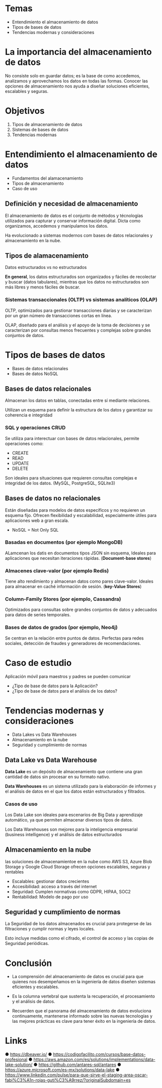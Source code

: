 # Temas

* Entendimiento el almacenamiento de datos
* Tipos de bases de datos
* Tendencias modernas y consideraciones

# La importancia del almacenamiento de datos

No consiste solo en guardar datos; es la base de como accedemos, analizamos y aprovechamos los datos en todas las formas. Conocer las opciones de almacenamiento nos ayuda a diseñar soluciones eficientes, escalables y seguras.

# Objetivos

1. Tipos de almacenamiento de datos
2. Sistemas de bases de datos
3. Tendencias modernas

# Entendimiento el almacenamiento de datos

* Fundamentos del alamacenamiento
* Tipos de almacenamiento
* Caso de uso

## Definición y necesidad de almacenamiento

El almacenamiento de datos es el conjunto de métodos y técnologías utilizados para capturar y conservar información digital. Dicta como organizamos, accedemos y manipulamos los datos.

Ha evolucionado a sistemas modernos com bases de datos relacionales y almacenamiento en la nube.

## Tipos de alamacenamiento 

Datos estructurados vs no estructurados

__En general__, los datos estructurados son organizados y fáciles de recolectar y buscar (datos tabulares), mientras que los datos no estructurados son más libres y menos fáciles de buscar.
                                                                                                          
### Sistemas transaccionales (OLTP) vs sistemas analíticos (OLAP)

OLTP, optimizados para gestionar transacciones diarías y se caracterizan por un gran número de transacciones cortas en línea.

OLAP, diseñado para el análisis y el apoyo de la toma de decisiones y se caracterizan por consultas menos frecuentes y complejas sobre grandes conjuntos de datos.


# Tipos de bases de datos

* Bases de datos relacionales
* Bases de datos NoSQL

## Bases de datos relacionales

Almacenan los datos en tablas, conectadas entre sí mediante relaciones.

Utilizan un esquema para definir la estructura de los datos y garantizar su coherencia e integridad

### SQL y operaciones CRUD

Se utiliza para interectuar con bases de datos relacionales, permite operaciones como:
* CREATE
* READ
* UPDATE
* DELETE

Son ideales para situaciones que requieren consultas complejas e integridad de los datos. (MySQL, PostgreSQL, SQLite3)

## Bases de datos no relacionales

Están diseñadas para modelos de datos específicos y no requieren un esquema fijo. Ofrecen flexibilidad y escalabilidad, especialmente útiles para aplicaciones web a gran escala.

* NoSQL = Not Only SQL

### Basadas en documentos (por ejemplo MongoDB)

ALamcenan los datis en documentos tipos JSON sin esquema, Ideales para aplicaciones que necesitan iteraciones rápidas. (__Document-base stores__)

### Almacenes clave-valor (por ejemplo Redis)

Tiene alto rendimiento y almacenan datos como pares clave-valor. Ideales para almacenar en caché información de sesión. (__key-Value Stores__)

### Column-Family Stores (por ejemplo, Cassandra)

Optimizados para consultas sobre grandes conjuntos de datos y adecuados para datos de series temporales.


### Bases de datos de grados (por ejemplo, Neo4j)

Se centran en la relación entre puntos de datos. Perfectas para redes sociales, detección de fraudes y generadores de recomendaciones.


# Caso de estudio

Aplicación móvil para maestros y padres se pueden comunicar
* ¿Tipo de base de datos para la Aplicación?
* ¿Tipo de base de datos para el análisis de los datos?


# Tendencias modernas y consideraciones

* Data Lakes vs Data Warehouses
* Almacenamiento en la nube
* Seguridad y cumplimiento de normas


## Data Lake vs Data Warehouse

__Data Lake__ es un depósito de almacenamiento que contiene una gran cantidad de datos sin procesar en su formato nativo.

__Data Warehouses__ es un sistema utilizado para la elaboración de informes y el análisis de datos en el que los datos están estructurados y filtrados.


### Casos de uso 

Los Data Lake son ideales para escenarios de Big Data y aprendizaje automático, ya que permiten almacenar diversos tipos de datos.

Los Data Warehouses son mejores para la inteligencia empresarial (business intelligence) y el análisis de datos estructurados

## Almacenamiento en la nube

las soluciones de almacenamientoe en la nube como AWS S3, Azure Blob Storage y Google Cloud Storage ofrecen opciones escalables, seguras y rentables

* Escalables: gestionar datos crecientes
* Accesibilidad: acceso a través del internet
* Seguridad: Cumplen normativas como GDPR, HIPAA, SOC2
* Rentabilidad: Modelo de pago por uso

## Seguridad y cumplimiento de normas

La Seguridad de los datos almacenados es crucial para protegerse de las filtraciones y cumplir normas y leyes locales.

Esto incluye medidas como el cifrado, el control de acceso y las copias de Seguridad periódicas.


# Conclusión

* La comprensión del almacenamiento de datos es crucial para que quienes nos desempeñamos en la ingeniería de datos diseñen sistemas eficientes y escalables.

* Es la columna vertebral que sustenta la recuperación, el procesamiento y el análisis de datos.

* Recuerden que el panorama del almacenamiento de datos evoluciona continuamente, mantenerse informado sobre las nuevas tecnologías y las mejores prácticas es clave para tener éxito en la ingeniería de datos.

# Links

● https://dbeaver.io/
● https://codigofacilito.com/cursos/base-datos-profesional
● https://aws.amazon.com/es/solutions/implementations/data-lake-solution/
● https://github.com/antares-sql/antares
● https://azure.microsoft.com/es-mx/solutions/data-lake
● https://www.linkedin.com/pulse/para-que-sirve-el-staging-area-oscar-fabi%C3%A1n-rojas-guti%C3%A9rrez/?originalSubdomain=es